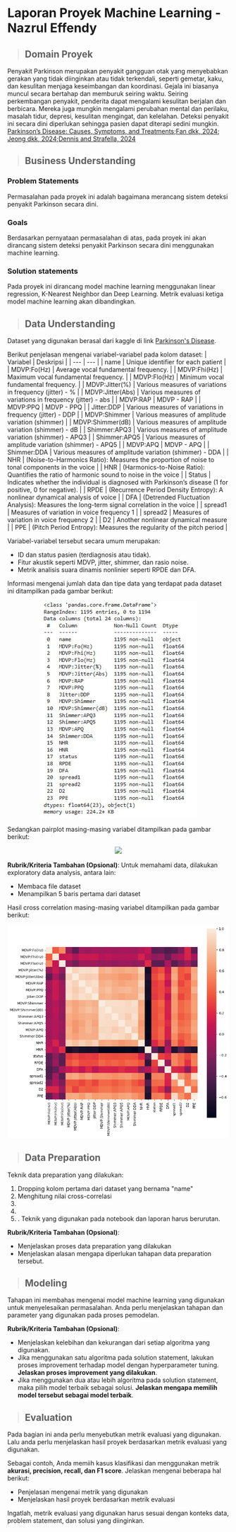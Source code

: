 # Laporan Proyek Machine Learning - Nazrul Effendy

> ## Domain Proyek

Penyakit Parkinson merupakan penyakit gangguan otak yang menyebabkan gerakan yang tidak diinginkan atau tidak terkendali, seperti gemetar, kaku, dan kesulitan menjaga keseimbangan dan koordinasi. Gejala ini biasanya muncul secara bertahap dan memburuk seiring waktu. Seiring perkembangan penyakit, penderita dapat mengalami kesulitan berjalan dan berbicara. Mereka juga mungkin mengalami perubahan mental dan perilaku, masalah tidur, depresi, kesulitan mengingat, dan kelelahan. Deteksi penyakit ini secara dini diperlukan sehingga pasien dapat diterapi sedini mungkin. [Parkinson’s Disease: Causes, Symptoms, and Treatments](https://www.nia.nih.gov/health/parkinsons-disease/parkinsons-disease-causes-symptoms-and-treatments);[Fan dkk, 2024](https://www.sciencedirect.com/science/article/pii/S1353802024011945); [Jeong dkk, 2024](https://www.sciencedirect.com/science/article/pii/S0010482524011636);[Dennis and Strafella, 2024](https://www.sciencedirect.com/science/article/pii/S1353802024009982)




> ## Business Understanding

### Problem Statements
Permasalahan pada proyek ini adalah bagaimana merancang sistem deteksi penyakit Parkinson secara dini.

### Goals
Berdasarkan pernyataan permasalahan di atas, pada proyek ini akan dirancang sistem deteksi penyakit Parkinson secara dini menggunakan machine learning.

### Solution statements
Pada proyek ini dirancang model machine learning menggunakan linear regression, K-Nearest Neighbor dan Deep Learning.
Metrik evaluasi ketiga model machine learning akan dibandingkan.

> ## Data Understanding
Dataset yang digunakan berasal dari kaggle di link [Parkinson's Disease](https://www.kaggle.com/datasets/shreyadutta1116/parkinsons-disease/data).

Berikut penjelasan mengenai variabel-variabel pada kolom dataset:
| Variabel | Deskripsi |
| --- | --- |
| name | Unique identifier for each patient |
| MDVP:Fo(Hz) | Average vocal fundamental frequency. |
| MDVP:Fhi(Hz) | Maximum vocal fundamental frequency. |
| MDVP:Flo(Hz) | Minimum vocal fundamental frequency. |
| MDVP:Jitter(%) | Various measures of variations in frequency (jitter) - % |
| MDVP:Jitter(Abs) | Various measures of variations in frequency (jitter) - abs |
| MDVP:RAP | MDVP - RAP |
| MDVP:PPQ | MDVP - PPQ |
| Jitter:DDP | Various measures of variations in frequency (jitter) - DDP |
| MDVP:Shimmer | Various measures of amplitude variation (shimmer) |
| MDVP:Shimmer(dB) | Various measures of amplitude variation (shimmer) - dB |
| Shimmer:APQ3 | Various measures of amplitude variation (shimmer) - APQ3 |
| Shimmer:APQ5 | Various measures of amplitude variation (shimmer) - APQ5 |
| MDVP:APQ | MDVP - APQ |
| Shimmer:DDA | Various measures of amplitude variation (shimmer) - DDA |
| NHR | (Noise-to-Harmonics Ratio): Measures the proportion of noise to tonal components in the voice |
| HNR |  (Harmonics-to-Noise Ratio): Quantifies the ratio of harmonic sound to noise in the voice |
| Status | Indicates whether the individual is diagnosed with Parkinson’s disease (1 for positive, 0 for negative). |
| RPDE | (Recurrence Period Density Entropy): A nonlinear dynamical analysis of voice |
| DFA | (Detrended Fluctuation Analysis): Measures the long-term signal correlation in the voice |
| spread1 | Measures of variation in voice frequency 1 |
| spread2 | Measures of variation in voice frequency 2 |
| D2 | Another nonlinear dynamical measure |
| PPE | (Pitch Period Entropy): Measures the regularity of the pitch period |

Variabel-variabel tersebut secara umum merupakan:
- ID dan status pasien (terdiagnosis atau tidak). 
- Fitur akustik seperti MDVP, jitter, shimmer, dan rasio noise.
- Metrik analisis suara dinamis nonlinier seperti RPDE dan DFA.

Informasi mengenai jumlah data dan tipe data yang terdapat pada dataset ini ditampilkan pada gambar berikut:
<p align="center">
  <img src="https://github.com/nazrul74/Parkinson-s-Disease/blob/main/img/df-info.JPG?raw=true"/>
</p>

Sedangkan pairplot masing-masing variabel ditampilkan pada gambar berikut:
<p align="center">
  <img src="https://github.com/nazrul74/Parkinson-s-Disease/blob/main/img/pairplot.png?raw=true"/>
</p>


**Rubrik/Kriteria Tambahan (Opsional)**:
Untuk memahami data, dilakukan exploratory data analysis, antara lain:
- Membaca file dataset
- Menampilkan 5 baris pertama dari dataset

Hasil cross correlation masing-masing variabel ditampilkan pada gambar berikut:
<p align="center">
  <img src="https://github.com/nazrul74/Parkinson-s-Disease/blob/main/img/corr.png?raw=true"/>
</p>

> ## Data Preparation
Teknik data preparation yang dilakukan:
1. Dropping kolom pertama dari dataset yang bernama "name"
2. Menghitung nilai cross-correlasi
3. 
4. 
5. . Teknik yang digunakan pada notebook dan laporan harus berurutan.

**Rubrik/Kriteria Tambahan (Opsional)**: 
- Menjelaskan proses data preparation yang dilakukan
- Menjelaskan alasan mengapa diperlukan tahapan data preparation tersebut.

> ## Modeling
Tahapan ini membahas mengenai model machine learning yang digunakan untuk menyelesaikan permasalahan. Anda perlu menjelaskan tahapan dan parameter yang digunakan pada proses pemodelan.

**Rubrik/Kriteria Tambahan (Opsional)**: 
- Menjelaskan kelebihan dan kekurangan dari setiap algoritma yang digunakan.
- Jika menggunakan satu algoritma pada solution statement, lakukan proses improvement terhadap model dengan hyperparameter tuning. **Jelaskan proses improvement yang dilakukan**.
- Jika menggunakan dua atau lebih algoritma pada solution statement, maka pilih model terbaik sebagai solusi. **Jelaskan mengapa memilih model tersebut sebagai model terbaik**.

> ## Evaluation
Pada bagian ini anda perlu menyebutkan metrik evaluasi yang digunakan. Lalu anda perlu menjelaskan hasil proyek berdasarkan metrik evaluasi yang digunakan.

Sebagai contoh, Anda memiih kasus klasifikasi dan menggunakan metrik **akurasi, precision, recall, dan F1 score**. Jelaskan mengenai beberapa hal berikut:
- Penjelasan mengenai metrik yang digunakan
- Menjelaskan hasil proyek berdasarkan metrik evaluasi

Ingatlah, metrik evaluasi yang digunakan harus sesuai dengan konteks data, problem statement, dan solusi yang diinginkan.



